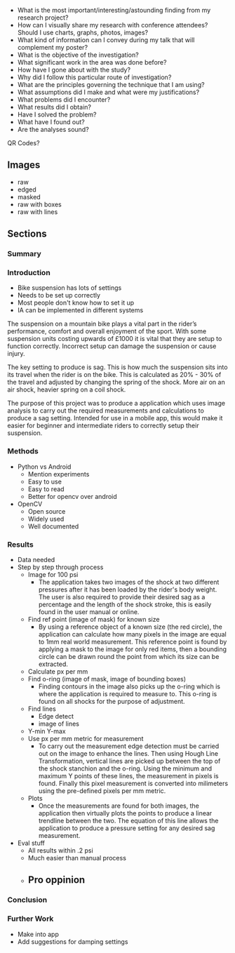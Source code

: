  - What is the most important/interesting/astounding finding from my research project?
 - How can I visually share my research with conference attendees? Should I use charts, graphs, photos, images?
 - What kind of information can I convey during my talk that will complement my poster?
 - What is the objective of the investigation?
 - What significant work in the area was done before?
 - How have I gone about with the study?
 - Why did I follow this particular route of investigation?
 - What are the principles governing the technique that I am using?
 - What assumptions did I make and what were my justifications?
 - What problems did I encounter?
 - What results did I obtain?
 - Have I solved the problem?
 - What have I found out?
 - Are the analyses sound?


QR Codes?

## Images
 - raw
 - edged
 - masked
 - raw with boxes
 - raw with lines

## Sections
### Summary

### Introduction
 - Bike suspension has lots of settings
 - Needs to be set up correctly
 - Most people don't know how to set it up
 - IA can be implemented in different systems

The suspension on a mountain bike plays a vital part in the rider’s performance, comfort and overall enjoyment of the sport. With some suspension units costing upwards of £1000 it is vital that they are setup to function correctly. Incorrect setup can damage the suspension or cause injury.

The key setting to produce is sag. This is how much the suspension sits into its travel when the rider is on the bike. This is calculated as 20% - 30% of the travel and adjusted by changing the spring of the shock. More air on an air shock, heavier spring on a coil shock.

The purpose of this project was to produce a application which uses image analysis to carry out the required measurements and calculations to produce a sag setting. Intended for use in a mobile app, this would make it easier for beginner and intermediate riders to correctly setup their suspension.

### Methods
 - Python vs Android
     - Mention experiments
     - Easy to use
     - Easy to read
     - Better for opencv over android
 - OpenCV
     - Open source
     - Widely used
     - Well documented

### Results
 - Data needed
 - Step by step through process
     - Image for 100 psi
       - The application takes two images of the shock at two different pressures after it has been loaded by the rider's body weight. The user is also required to provide their desired sag as a percentage and the length of the shock stroke, this is easily found in the user manual or online.
     - Find ref point (image of mask) for known size
       - By using a reference object of a known size (the red circle), the application can calculate how many pixels in the image are equal to 1mm real world measurement. This reference point is found by applying a mask to the image for only red items, then a bounding circle can be drawn round the point from which its size can be extracted.
     - Calculate px per mm
     - Find o-ring (image of mask, image of bounding boxes)
       - Finding contours in the image also picks up the o-ring which is where the application is required to measure to. This o-ring is found on all shocks for the purpose of adjustment.
     - Find lines
         - Edge detect
         - image of lines
     - Y-min Y-max
     - Use px per mm metric for measurement
       - To carry out the measurement edge detection must be carried out on the image to enhance the lines. Then using Hough Line Transformation, vertical lines are picked up between the top of the shock stanchion and the o-ring. Using the minimum and maximum Y points of these lines, the measurement in pixels is found. Finally this pixel measurement is converted into milimeters using the pre-defined pixels per mm metric.
     - Plots
       - Once the measurements are found for both images, the application then virtually plots the points to produce a linear trendline between the two. The equation of this line allows the application to produce a pressure setting for any desired sag measurement.
 - Eval stuff
    - All results within .2 psi
    - Much easier than manual process
    - Pro oppinion
        -

### Conclusion

### Further Work
 - Make into app
 - Add suggestions for damping settings
